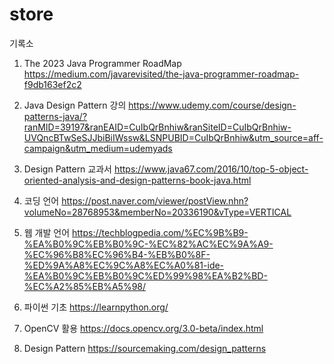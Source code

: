 # store

기록소

1. The 2023 Java Programmer RoadMap
https://medium.com/javarevisited/the-java-programmer-roadmap-f9db163ef2c2

2. Java Design Pattern 강의
https://www.udemy.com/course/design-patterns-java/?ranMID=39197&ranEAID=CuIbQrBnhiw&ranSiteID=CuIbQrBnhiw-UVQncBTwSeSJJbiBiIWssw&LSNPUBID=CuIbQrBnhiw&utm_source=aff-campaign&utm_medium=udemyads

3. Design Pattern 교과서
https://www.java67.com/2016/10/top-5-object-oriented-analysis-and-design-patterns-book-java.html

4. 코딩 언어
https://post.naver.com/viewer/postView.nhn?volumeNo=28768953&memberNo=20336190&vType=VERTICAL

5. 웹 개발 언어
https://techblogpedia.com/%EC%9B%B9-%EA%B0%9C%EB%B0%9C-%EC%82%AC%EC%9A%A9-%EC%96%B8%EC%96%B4-%EB%B0%8F-%ED%9A%A8%EC%9C%A8%EC%A0%81-ide-%EA%B0%9C%EB%B0%9C%ED%99%98%EA%B2%BD-%EC%A2%85%EB%A5%98/

6. 파이썬 기초
https://learnpython.org/

7. OpenCV 활용
https://docs.opencv.org/3.0-beta/index.html

8. Design Pattern
https://sourcemaking.com/design_patterns
